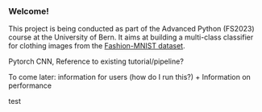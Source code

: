 ### Welcome!
This project is being conducted as part of the Advanced Python (FS2023) course at the University of Bern. It aims at building a multi-class classifier for clothing images from the [Fashion-MNIST dataset](https://github.com/zalandoresearch/fashion-mnist).

Pytorch CNN, Reference to existing tutorial/pipeline? 

To come later: information for users (how do I run this?) + Information on performance 

test
